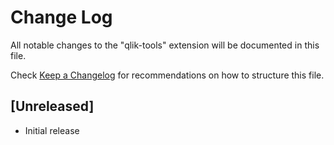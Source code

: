 # Change Log

All notable changes to the "qlik-tools" extension will be documented in this file.

Check [Keep a Changelog](http://keepachangelog.com/) for recommendations on how to structure this file.

## [Unreleased]

- Initial release